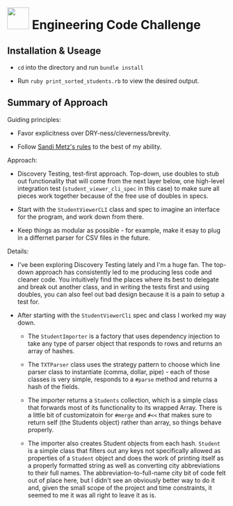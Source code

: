 # <img src='https://cloud.githubusercontent.com/assets/544541/4461515/092962a4-48bb-11e4-8e4c-88bee6e5a321.jpg' width=50> Engineering Code Challenge

## Installation & Useage

* `cd` into the directory and run `bundle install`

* Run `ruby print_sorted_students.rb` to view the desired output.

## Summary of Approach

Guiding principles:

* Favor explicitness over DRY-ness/cleverness/brevity.

* Follow [Sandi Metz's
  rules](https://robots.thoughtbot.com/sandi-metz-rules-for-developers) to the
best of my ability.


Approach:

* Discovery Testing, test-first approach. Top-down, use doubles to stub out
  functionality that will come from the next layer below, one high-level integration test
  (`student_viewer_cli_spec` in this case) to make sure all pieces work
together because of the free use of doubles in specs.

* Start with the `StudentViewerCLI` class and spec to imagine an interface for
  the program, and work down from there.

* Keep things as modular as possible - for example, make it esay to plug in a
  differnet parser for CSV files in the future.


Details:

* I've been exploring Discovery Testing lately and I'm a huge fan. The top-down
  approach has consistently led to me producing less code and cleaner code. You
intuitively find the places where its best to delegate and break out another
class, and in writing the tests first and using doubles, you can also feel out
bad design because it is a pain to setup a test for.

* After starting with the `StudentViewerCli` spec and class I worked my way
  down. 

  * The `StudentImporter` is a factory that uses dependency injection to take any type of
parser object that responds to rows and returns an array of hashes. 

  * The `TXTParser` class uses the strategy pattern to choose which line parser
    class to instantiate (comma, dollar, pipe) - each of those classes is very
simple, responds to a `#parse` method and returns a hash of the fields.

  * The importer returns a `Students` collection, which is a simple class that
    forwards most of its functionality to its wrapped Array. There is a little
bit of customizatoin for `#merge` and `#<<` that makes sure to return self (the
Students object) rather than array, so things behave properly.

  * The importer also creates Student objects from each hash. `Student` is a
    simple class that filters out any keys not specifically allowed as
properties of a `Student` object and does the work of printing itself as a
properly formatted string as well as converting city abbreviations to their full
names. The abbreviation-to-full-name city bit of code felt out of place here,
but I didn't see an obviously better way to do it and, given the small scope of
the project and time constraints, it seemed to me it was all right to leave it
as is.

